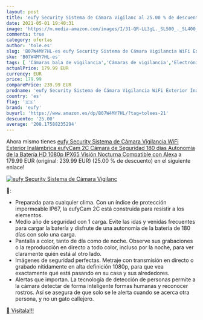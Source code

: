 ```yaml
---
layout: post
title: 'eufy Security Sistema de Cámara Vigilanc al 25.00 % de descuento'
date: 2021-05-01 19:40:31
image: 'https://m.media-amazon.com/images/I/31-QR-LL3gL._SL500_._SL400_.jpg'
comments: true
category: ofertas
author: 'tole.es'
slug: 'B07W4MY7HL-es eufy Security Sistema de Cámara Vigilancia WiFi Exterior...'
sku: 'B07W4MY7HL-es'
tags: [ 'Cámaras bala de vigilancia','Cámaras de vigilancia','Electrónica','Fotografía y videocámaras','alexa','eufy', ]
actualPrice: 179.99 EUR
currency: EUR
price: 179.99
comparePrice: 239.99 EUR
prodname: 'eufy Security Sistema de Cámara Vigilancia WiFi Exterior Inalámbrica eufyCam 2C  Cámara de Seguridad  180 días Autonomía de la Batería  HD 1080p  IPX65  Visión Nocturna  Compatible con Alexa'
country: 'es'
flag: '🇪🇸'
brand: 'eufy'
buyurl: 'https://www.amazon.es/dp/B07W4MY7HL/?tag=tolees-21'
descuento: '25.00'
average: '208.17588235294'
---
```


Ahora mismo tienes [eufy Security Sistema de Cámara Vigilancia WiFi Exterior Inalámbrica eufyCam 2C  Cámara de Seguridad  180 días Autonomía de la Batería  HD 1080p  IPX65  Visión Nocturna  Compatible con Alexa](https://www.amazon.es/dp/B07W4MY7HL/?tag=tolees-21) a 179.99 EUR (original: 239.99 EUR) (25.00 %  de descuento) en el siguiente enlace!

[![eufy Security Sistema de Cámara Vigilanc](https://m.media-amazon.com/images/I/31-QR-LL3gL._SL500_._SL400_.jpg)](https://www.amazon.es/dp/B07W4MY7HL/?tag=tolees-21)

🔎:

- Preparada para cualquier clima. Con un índice de protección impermeable IP67, la eufyCam 2C está construida para resistir a los elementos.
- Medio año de seguridad con 1 carga. Evite las idas y venidas frecuentes para cargar la batería y disfrute de una autonomía de la batería de 180 días con solo una carga.
- Pantalla a color, tanto de día como de noche. Observe sus grabaciones o la reproducción en directo a todo color, incluso por la noche, para ver claramente quién está al otro lado.
- Imágenes de seguridad perfectas. Metraje con transmisión en directo o grabado nítidamente en alta definición 1080p, para que vea exactamente qué está pasando en su casa y sus alrededores.
- Alertas que importan. La tecnología de detección de personas permite a la cámara detectar de forma inteligente formas humanas y reconocer rostros. Así se asegura de que solo se le alerta cuando se acerca otra persona, y no un gato callejero.

[🛒 Visítala!!!](https://www.amazon.es/dp/B07W4MY7HL/?tag=tolees-21)
